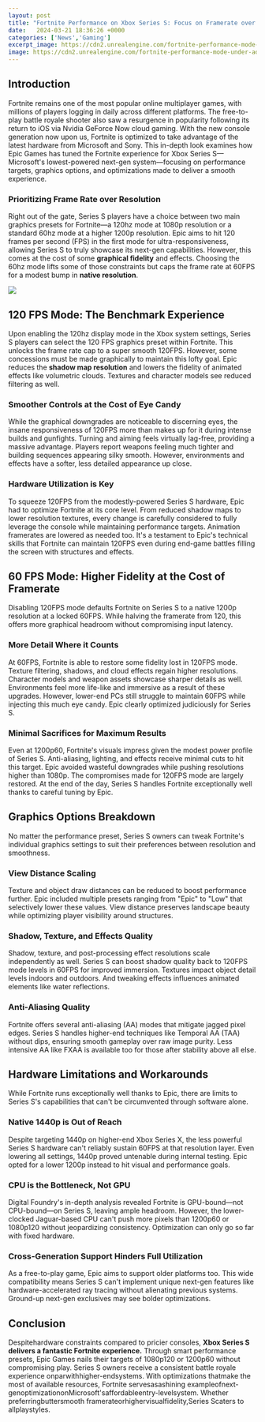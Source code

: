 ```yaml
---
layout: post
title: "Fortnite Performance on Xbox Series S: Focus on Framerate over Fidelity"
date:   2024-03-21 18:36:26 +0000
categories: ['News','Gaming']
excerpt_image: https://cdn2.unrealengine.com/fortnite-performance-mode-under-advanced-graphics-1920x1080-303113775abf.jpg
image: https://cdn2.unrealengine.com/fortnite-performance-mode-under-advanced-graphics-1920x1080-303113775abf.jpg
---
```


## Introduction
Fortnite remains one of the most popular online multiplayer games, with millions of players logging in daily across different platforms. The free-to-play battle royale shooter also saw a resurgence in popularity following its return to iOS via Nvidia GeForce Now cloud gaming. With the new console generation now upon us, Fortnite is optimized to take advantage of the latest hardware from Microsoft and Sony. This in-depth look examines how Epic Games has tuned the Fortnite experience for Xbox Series S—Microsoft's lowest-powered next-gen system—focusing on performance targets, graphics options, and optimizations made to deliver a smooth experience.
### **Prioritizing Frame Rate over Resolution**  
Right out of the gate, Series S players have a choice between two main graphics presets for Fortnite—a 120hz mode at 1080p resolution or a standard 60hz mode at a higher 1200p resolution. Epic aims to hit 120 frames per second (FPS) in the first mode for ultra-responsiveness, allowing Series S to truly showcase its next-gen capabilities. However, this comes at the cost of some **graphical fidelity** and effects. Choosing the 60hz mode lifts some of those constraints but caps the frame rate at 60FPS for a modest bump in **native resolution**.

![](https://cdn2.unrealengine.com/fortnite-performance-mode-under-advanced-graphics-1920x1080-303113775abf.jpg)
## 120 FPS Mode: The Benchmark Experience
Upon enabling the 120hz display mode in the Xbox system settings, Series S players can select the 120 FPS graphics preset within Fortnite. This unlocks the frame rate cap to a super smooth 120FPS. However, some concessions must be made graphically to maintain this lofty goal. Epic reduces the **shadow map resolution** and lowers the fidelity of animated effects like volumetric clouds. Textures and character models see reduced filtering as well. 
### **Smoother Controls at the Cost of Eye Candy**
While the graphical downgrades are noticeable to discerning eyes, the insane responsiveness of 120FPS more than makes up for it during intense builds and gunfights. Turning and aiming feels virtually lag-free, providing a massive advantage. Players report weapons feeling much tighter and building sequences appearing silky smooth. However, environments and effects have a softer, less detailed appearance up close.
### **Hardware Utilization is Key**
To squeeze 120FPS from the modestly-powered Series S hardware, Epic had to optimize Fortnite at its core level. From reduced shadow maps to lower resolution textures, every change is carefully considered to fully leverage the console while maintaining performance targets. Animation framerates are lowered as needed too. It's a testament to Epic's technical skills that Fortnite can maintain 120FPS even during end-game battles filling the screen with structures and effects.
## 60 FPS Mode: Higher Fidelity at the Cost of Framerate  
Disabling 120FPS mode defaults Fortnite on Series S to a native 1200p resolution at a locked 60FPS. While halving the framerate from 120, this offers more graphical headroom without compromising input latency.
### **More Detail Where it Counts**
At 60FPS, Fortnite is able to restore some fidelity lost in 120FPS mode. Texture filtering, shadows, and cloud effects regain higher resolutions. Character models and weapon assets showcase sharper details as well. Environments feel more life-like and immersive as a result of these upgrades. However, lower-end PCs still struggle to maintain 60FPS while injecting this much eye candy. Epic clearly optimized judiciously for Series S.
### **Minimal Sacrifices for Maximum Results**  
Even at 1200p60, Fortnite's visuals impress given the modest power profile of Series S. Anti-aliasing, lighting, and effects receive minimal cuts to hit this target. Epic avoided wasteful downgrades while pushing resolutions higher than 1080p. The compromises made for 120FPS mode are largely restored. At the end of the day, Series S handles Fortnite exceptionally well thanks to careful tuning by Epic.
## Graphics Options Breakdown
No matter the performance preset, Series S owners can tweak Fortnite's individual graphics settings to suit their preferences between resolution and smoothness. 
### **View Distance Scaling**
Texture and object draw distances can be reduced to boost performance further. Epic included multiple presets ranging from "Epic" to "Low" that selectively lower these values. View distance preserves landscape beauty while optimizing player visibility around structures.
### **Shadow, Texture, and Effects Quality**  
Shadow, texture, and post-processing effect resolutions scale independently as well. Series S can boost shadow quality back to 120FPS mode levels in 60FPS for improved immersion. Textures impact object detail levels indoors and outdoors. And tweaking effects influences animated elements like water reflections.
### **Anti-Aliasing Quality**  
Fortnite offers several anti-aliasing (AA) modes that mitigate jagged pixel edges. Series S handles higher-end techniques like Temporal AA (TAA) without dips, ensuring smooth gameplay over raw image purity. Less intensive AA like FXAA is available too for those after stability above all else.
## Hardware Limitations and Workarounds
While Fortnite runs exceptionally well thanks to Epic, there are limits to Series S's capabilities that can't be circumvented through software alone.
### **Native 1440p is Out of Reach**  
Despite targeting 1440p on higher-end Xbox Series X, the less powerful Series S hardware can't reliably sustain 60FPS at that resolution layer. Even lowering all settings, 1440p proved untenable during internal testing. Epic opted for a lower 1200p instead to hit visual and performance goals.
### **CPU is the Bottleneck, Not GPU**
Digital Foundry's in-depth analysis revealed Fortnite is GPU-bound—not CPU-bound—on Series S, leaving ample headroom. However, the lower-clocked Jaguar-based CPU can't push more pixels than 1200p60 or 1080p120 without jeopardizing consistency. Optimization can only go so far with fixed hardware.
### **Cross-Generation Support Hinders Full Utilization**  
As a free-to-play game, Epic aims to support older platforms too. This wide compatibility means Series S can't implement unique next-gen features like hardware-accelerated ray tracing without alienating previous systems. Ground-up next-gen exclusives may see bolder optimizations.
## Conclusion
Despitehardware constraints compared to pricier consoles, **Xbox Series S delivers a fantastic Fortnite experience.** Through smart performance presets, Epic Games nails their targets of 1080p120 or 1200p60 without compromising play. Series S owners receive a consistent battle royale experience onparwithhigher-endsystems. With optimizations thatmake the most of available resources, Fortnite servesasashining exampleofnext-genoptimizationonMicrosoft'saffordableentry-levelsystem. Whether preferringbuttersmooth framerateorhighervisualfidelity,Series Scaters to allplaystyles.